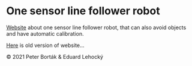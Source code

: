# One sensor line follower robot

[Website](https://oslfrobot.github.io) about one sensor line follower robot, that can also avoid objects and have automatic calibration.

[Here](http://oslfrobot.wz.sk) is old version of website...

© 2021 Peter Borták & Eduard Lehocký
